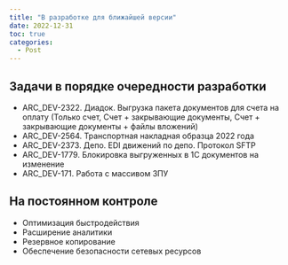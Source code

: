 ```yaml
---
title: "В разработке для ближайшей версии"
date: 2022-12-31
toc: true
categories:
  - Post  
---
```

## Задачи в порядке очередности разработки
-   ARC_DEV-2322. Диадок. Выгрузка пакета документов для счета на оплату (Только счет, Счет + закрывающие документы, Счет + закрывающие документы + файлы вложений)
-   ARC_DEV-2564. Транспортная накладная образца 2022 года
-   ARC_DEV-2373. Депо. EDI движений по депо. Протокол SFTP
-   ARC_DEV-1779. Блокировка выгруженных в 1С документов на изменение
-   ARC_DEV-171. Работа с массивом ЗПУ

## На постоянном контроле
-   Оптимизация быстродействия
-   Расширение аналитики
-   Резервное копирование
-   Обеспечение безопасности сетевых ресурсов
